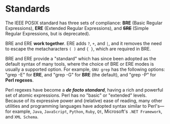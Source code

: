 # Standards

The IEEE POSIX standard has three sets of compliance: **BRE** (Basic Regular Expressions), **ERE** (Extended Regular Expressions), and ~~**SRE**~~ (Simple Regular Expressions, but is deprecated).

BRE and ERE **work together**. ERE adds `?`, `+`, and `|`, and it removes the need to escape the metacharacters `( )` and `{ }`, which are required in BRE. 

BRE and ERE provide a "standard" which has since been adopted as the default syntax of many tools, where the choice of BRE or ERE modes is usually a supported option. For example, `GNU grep` has the following options: "grep -E" for **ERE**, and "grep -G" for **BRE** (the default), and "grep -P" for **Perl regexes**. 

Perl regexes have become a ***de facto standard***, having a rich and powerful set of atomic expressions. Perl has no "basic" or "extended" levels. Because of its expressive power and (relative) ease of reading, many other utilities and programming languages have adopted syntax similar to Perl's—for example, `Java`, `JavaScript`, `Python`, `Ruby`, `Qt`, Microsoft's `.NET Framework`, and `XML Schema`.
